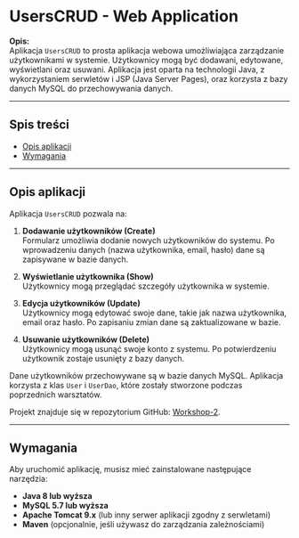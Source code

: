 # UsersCRUD - Web Application

**Opis:**  
Aplikacja `UsersCRUD` to prosta aplikacja webowa umożliwiająca zarządzanie użytkownikami w systemie. Użytkownicy mogą być dodawani, edytowane, wyświetlani oraz usuwani. Aplikacja jest oparta na technologii Java, z wykorzystaniem serwletów i JSP (Java Server Pages), oraz korzysta z bazy danych MySQL do przechowywania danych.

---

## Spis treści

- [Opis aplikacji](#opis-aplikacji)
- [Wymagania](#wymagania)

---

## Opis aplikacji

Aplikacja `UsersCRUD` pozwala na:

1. **Dodawanie użytkowników (Create)**  
   Formularz umożliwia dodanie nowych użytkowników do systemu. Po wprowadzeniu danych (nazwa użytkownika, email, hasło) dane są zapisywane w bazie danych.

2. **Wyświetlanie użytkownika (Show)**  
   Użytkownicy mogą przeglądać szczegóły użytkownika w systemie.

3. **Edycja użytkowników (Update)**  
   Użytkownicy mogą edytować swoje dane, takie jak nazwa użytkownika, email oraz hasło. Po zapisaniu zmian dane są zaktualizowane w bazie.

4. **Usuwanie użytkowników (Delete)**  
   Użytkownicy mogą usunąć swoje konto z systemu. Po potwierdzeniu użytkownik zostaje usunięty z bazy danych.

Dane użytkowników przechowywane są w bazie danych MySQL. Aplikacja korzysta z klas `User` i `UserDao`, które zostały stworzone podczas poprzednich warsztatów.

Projekt znajduje się w repozytorium GitHub: [Workshop-2](https://github.com/Maksim29AM/Workshop-2).


---

## Wymagania

Aby uruchomić aplikację, musisz mieć zainstalowane następujące narzędzia:

- **Java 8 lub wyższa**  
- **MySQL 5.7 lub wyższa**
- **Apache Tomcat 9.x** (lub inny serwer aplikacji zgodny z serwletami)
- **Maven** (opcjonalnie, jeśli używasz do zarządzania zależnościami)
